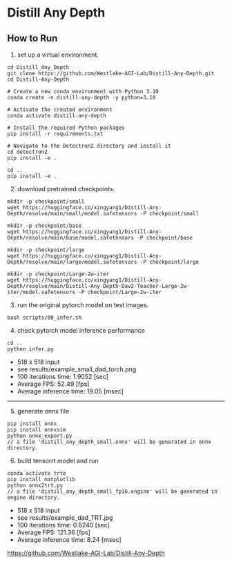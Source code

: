 # Distill Any Depth

## How to Run

1. set up a virtual environment.
```
cd Distill_Any_Depth
git clone https://github.com/Westlake-AGI-Lab/Distill-Any-Depth.git
cd Distill-Any-Depth

# Create a new conda environment with Python 3.10
conda create -n distill-any-depth -y python=3.10

# Activate the created environment
conda activate distill-any-depth

# Install the required Python packages
pip install -r requirements.txt

# Navigate to the Detectron2 directory and install it
cd detectron2
pip install -e .

cd ..
pip install -e .
```

2. download pretrained checkpoints.
```
mkdir -p checkpoint/small
wget https://huggingface.co/xingyang1/Distill-Any-Depth/resolve/main/small/model.safetensors -P checkpoint/small

mkdir -p checkpoint/base
wget https://huggingface.co/xingyang1/Distill-Any-Depth/resolve/main/base/model.safetensors -P checkpoint/base

mkdir -p checkpoint/large
wget https://huggingface.co/xingyang1/Distill-Any-Depth/resolve/main/large/model.safetensors -P checkpoint/large

mkdir -p checkpoint/Large-2w-iter
wget https://huggingface.co/xingyang1/Distill-Any-Depth/resolve/main/Distill-Any-Depth-Dav2-Teacher-Large-2w-iter/model.safetensors -P checkpoint/Large-2w-iter
```
3. run the original pytorch model on test images.
```
bash scripts/00_infer.sh
```

4. check pytorch model inference performance
```
cd ..
python infer.py
```
- 518 x 518 input
- see results/example_small_dad_torch.png    
- 100 iterations time: 1.9052 [sec]
- Average FPS: 52.49 [fps]
- Average inference time: 19.05 [msec]
--------------------------------------------------------------------

5. generate onnx file

```
pip install onnx
pip install onnxsim
python onnx_export.py
// a file 'distill_any_depth_small.onnx' will be generated in onnx directory.
```

6. build tensorrt model and run

```
conda activate trte
pip install matplotlib
python onnx2trt.py
// a file 'distill_any_depth_small_fp16.engine' will be generated in engine directory.
```
- 518 x 518 input
- see results/example_dad_TRT.jpg 
- 100 iterations time: 0.8240 [sec]
- Average FPS: 121.36 [fps]
- Average inference time: 8.24 [msec]

https://github.com/Westlake-AGI-Lab/Distill-Any-Depth